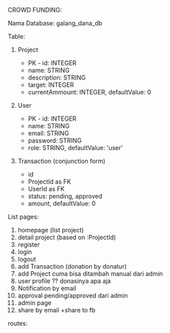 CROWD FUNDING:

Nama Database: galang_dana_db

Table: 
1. Project
    - PK - id: INTEGER
    - name: STRING
    - description: STRING
    - target: INTEGER
    - currentAmmount: INTEGER, defaultValue: 0

2. User 
    - PK - id: INTEGER
    - name: STRING
    - email: STRING
    - password: STRING
    - role: STRING, defaultValue: 'user'
    
3. Transaction (conjunction form)
    - id
    - ProjectId as FK
    - UserId as FK
    - status: pending, approved
    - amount, defaultValue: 0


List pages:
1. homepage (list project)
2. detail project (based on :ProjectId)
2. register
3. login 
4. logout
5. add Transaction (donation by donatur)
6. add Project cuma bisa ditambah manual dari admin
7. user profile ?? donasinya apa aja
8. Notification by email
10. approval pending/approved dari admin
11. admin page 
12. share by email +share to fb

routes:
